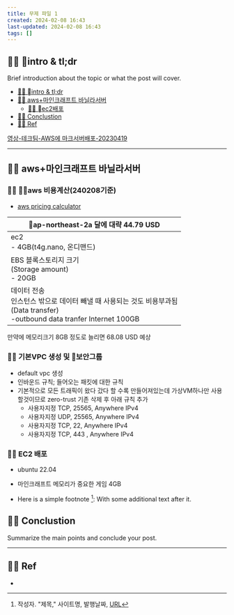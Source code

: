 ```yaml
---
title: 무제 파일 1
created: 2024-02-08 16:43
last-updated: 2024-02-08 16:43
tags: []
---
```


## 👯‍♂️ intro & tl;dr

Brief introduction about the topic or what the post will cover.

- [👯‍♂️ intro & tl;dr](#%F0%9F%91%AF%E2%80%8D%E2%99%82%EF%B8%8F%20%08intro%20&%20tl;dr)
- [👯‍♂️ aws+마인크래프트 바닐라서버](#%F0%9F%91%AF%E2%80%8D%E2%99%82%EF%B8%8F%20aws+%EB%A7%88%EC%9D%B8%ED%81%AC%EB%9E%98%ED%94%84%ED%8A%B8%20%EB%B0%94%EB%8B%90%EB%9D%BC%EC%84%9C%EB%B2%84)
	- [👯‍♂️ ec2배포](#%F0%9F%91%AF%E2%80%8D%E2%99%82%EF%B8%8F%20%08ec2%EB%B0%B0%ED%8F%AC)
- [👯‍♂️ Conclustion](#%F0%9F%91%AF%E2%80%8D%E2%99%82%EF%B8%8F%20Conclustion)
- [👯‍♂️ Ref](#%F0%9F%91%AF%E2%80%8D%E2%99%82%EF%B8%8F%20Ref)

[영상-테크팀-AWS에 마크서버배포-20230419](https://www.youtube.com/watch?v=LBj14CoFwyQ)

--- 

## 👯‍♂️ aws+마인크래프트 바닐라서버


### 👯‍♂️ aws 비용계산(240208기준)

- [aws pricing calculator](https://calculator.aws/#/createCalculator/ec2-enhancement?nc2=pr)

| ap-northeast-2a 달에 대략 44.79 USD |
| ---- |
| ec2<br>- 4GB(t4g.nano, 온디맨드) |
| EBS 블록스토리지 크기<br>(Storage amount)<br>- 20GB |
| 데이터 전송<br>인스턴스 밖으로 데이터 빼낼 때 사용되는 것도 비용부과됨<br>(Data transfer)<br>-outbound data tranfer Internet 100GB |

만약에 메모리크기 8GB 정도로 늘리면 68.08 USD 예상

### 👯‍♂️ 기본VPC 생성 및 보안그룹

- default vpc 생성
- 인바운드 규칙; 들어오는 패킷에 대한 규칙
- 기본적으로 모든 트래픽이 왔다 갔다 할 수록 만들어져있는데 가상VM하나만 사용할것이므로 zero-trust 기존 삭제 후 아래 규칙 추가
	- 사용자지정 TCP, 25565, Anywhere IPv4
	- 사용자지정 UDP, 25565, Anywhere IPv4
	- 사용자지정 TCP, 22, Anywhere IPv4
	- 사용자지정 TCP, 443 , Anywhere IPv4

### 👯‍♂️ EC2 배포

- ubuntu 22.04
- 마인크래프트 메모리가 중요한 게임 4GB


- Here is a simple footnote [^1]:  With some additional text after it.

## 👯‍♂️ Conclustion

Summarize the main points and conclude your post.

--- 

## 👯‍♂️ Ref

- [^1]:  작성자. "제목," 사이트명, 발행날짜, [URL](www.naver.com)

